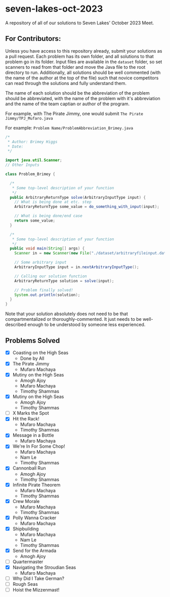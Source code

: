 # seven-lakes-oct-2023
A repository of all of our solutions to Seven Lakes' October 2023 Meet.

## For Contributors:

Unless you have access to this repository already, submit your solutions as a pull request. Each problem has its own folder, and all solutions to that problem go in its folder. Input files are available in the `dataset` folder, so set scanners to read from that folder and move the Java file to the root directory to run. Additionally, all solutions should be well commented (with the name of the author at the top of the file) such that novice competitors can read through the solutions and fully understand them.

The name of each solution should be the abbreviation of the problem should be abbreviated, with the name of the problem with it's abbreviation and the name of the team captian or author of the program.

For example, with The Pirate Jimmy, one would submit `The Pirate Jimmy/TPJ_Mufaro.java`

For example: `Problem Name/ProblemAbbreviation_Brimey.java`

```java
/*
 * Author: Brimey Higgs
 * Date: 
 */

import java.util.Scanner;
// Other Inputs

class Problem_Brimey {

  /*
   * Some top-level description of your function
   */
  public ArbitraryReturnType solve(ArbitraryInputType input) {
    // What is being done at etc. step
    ArbitraryReturnType some_value = do_something_with_input(input);

    // What is being done/end case
    return some_value;
  }

  /*
   * Some top-level description of your function
   */
  public void main(String[] args) {
    Scanner in = new Scanner(new File("./dataset/arbitraryfileinput.dat"));

    // Some arbitrary input
    ArbitraryInputType input = in.nextArbitraryInputType();

    // Calling our solution function
    ArbitraryReturnType solution = solve(input);

    // Problem finally solved!
    System.out.println(solution);
  }
}
```

Note that your solution absolutely does not need to be that compartmentalized or thoroughly-commented. It just needs to be well-described enough to be understood by someone less experienced.

## Problems Solved

- [X] Coasting on the High Seas
  - Done by All
- [X] The Pirate Jimmy
  - Mufaro Machaya
- [X] Mutiny on the High Seas
  - Amogh Ajoy
  - Mufaro Machaya
  - Timothy Shammas
- [X] Mutiny on the High Seas
  - Amogh Ajoy
  - Timothy Shammas
- [ ] X Marks the Spot
- [X] Hit the Rack!
  - Mufaro Machaya
  - Timothy Shammas
- [X] Message in a Bottle
  - Mufaro Machaya
- [X] We're In For Some Chop!
  - Mufaro Machaya
  - Nam Le
  - Timothy Shammas
- [X] Cannonball Run
  - Amogh Ajoy
  - Timothy Shammas
- [X] Infinite Pirate Theorem
  - Mufaro Machaya
  - Timothy Shammas
- [X] Crew Morale
  - Mufaro Machaya
  - Timothy Shammas
- [X] Polly Wanna Cracker
  - Mufaro Machaya
- [X] Shipbuilding
  - Mufaro Machaya
  - Nam Le
  - Timothy Shammas
- [X] Send for the Armada
  - Amogh Ajoy
- [ ] Quartermaster
- [X] Navigating the Stroudian Seas
  - Mufaro Machaya
- [ ] Why Did I Take German?
- [ ] Rough Seas
- [ ] Hoist the Mizzenmast!